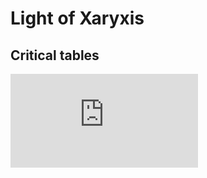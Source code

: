 # Light of Xaryxis

## Critical tables

![Tables](https://github.com/ScottSedgwick/Light_Of_Xaryxis/blob/main/Criticals.md)